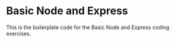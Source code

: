 # Basic Node and Express

This is the boilerplate code for the Basic Node and Express coding exercises.
